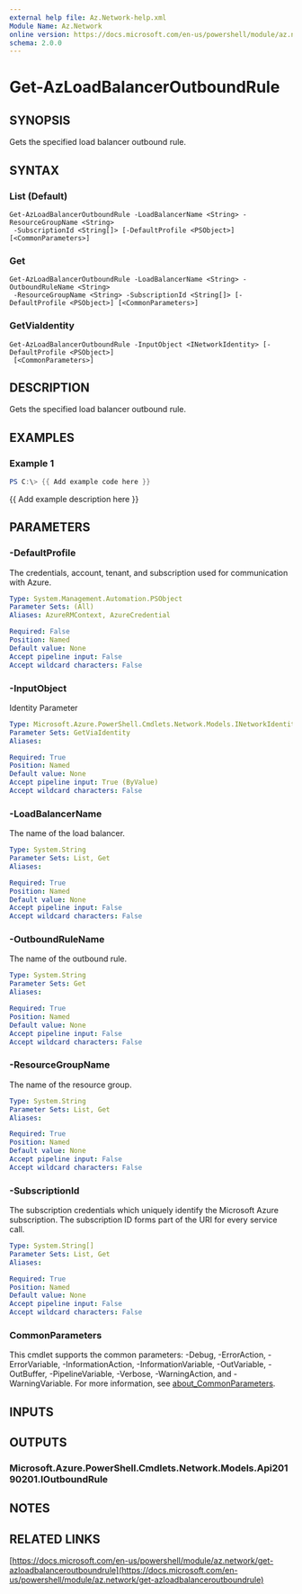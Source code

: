 ```yaml
---
external help file: Az.Network-help.xml
Module Name: Az.Network
online version: https://docs.microsoft.com/en-us/powershell/module/az.network/get-azloadbalanceroutboundrule
schema: 2.0.0
---
```


# Get-AzLoadBalancerOutboundRule

## SYNOPSIS
Gets the specified load balancer outbound rule.

## SYNTAX

### List (Default)
```
Get-AzLoadBalancerOutboundRule -LoadBalancerName <String> -ResourceGroupName <String>
 -SubscriptionId <String[]> [-DefaultProfile <PSObject>] [<CommonParameters>]
```

### Get
```
Get-AzLoadBalancerOutboundRule -LoadBalancerName <String> -OutboundRuleName <String>
 -ResourceGroupName <String> -SubscriptionId <String[]> [-DefaultProfile <PSObject>] [<CommonParameters>]
```

### GetViaIdentity
```
Get-AzLoadBalancerOutboundRule -InputObject <INetworkIdentity> [-DefaultProfile <PSObject>]
 [<CommonParameters>]
```

## DESCRIPTION
Gets the specified load balancer outbound rule.

## EXAMPLES

### Example 1
```powershell
PS C:\> {{ Add example code here }}
```

{{ Add example description here }}

## PARAMETERS

### -DefaultProfile
The credentials, account, tenant, and subscription used for communication with Azure.

```yaml
Type: System.Management.Automation.PSObject
Parameter Sets: (All)
Aliases: AzureRMContext, AzureCredential

Required: False
Position: Named
Default value: None
Accept pipeline input: False
Accept wildcard characters: False
```

### -InputObject
Identity Parameter

```yaml
Type: Microsoft.Azure.PowerShell.Cmdlets.Network.Models.INetworkIdentity
Parameter Sets: GetViaIdentity
Aliases:

Required: True
Position: Named
Default value: None
Accept pipeline input: True (ByValue)
Accept wildcard characters: False
```

### -LoadBalancerName
The name of the load balancer.

```yaml
Type: System.String
Parameter Sets: List, Get
Aliases:

Required: True
Position: Named
Default value: None
Accept pipeline input: False
Accept wildcard characters: False
```

### -OutboundRuleName
The name of the outbound rule.

```yaml
Type: System.String
Parameter Sets: Get
Aliases:

Required: True
Position: Named
Default value: None
Accept pipeline input: False
Accept wildcard characters: False
```

### -ResourceGroupName
The name of the resource group.

```yaml
Type: System.String
Parameter Sets: List, Get
Aliases:

Required: True
Position: Named
Default value: None
Accept pipeline input: False
Accept wildcard characters: False
```

### -SubscriptionId
The subscription credentials which uniquely identify the Microsoft Azure subscription.
The subscription ID forms part of the URI for every service call.

```yaml
Type: System.String[]
Parameter Sets: List, Get
Aliases:

Required: True
Position: Named
Default value: None
Accept pipeline input: False
Accept wildcard characters: False
```

### CommonParameters
This cmdlet supports the common parameters: -Debug, -ErrorAction, -ErrorVariable, -InformationAction, -InformationVariable, -OutVariable, -OutBuffer, -PipelineVariable, -Verbose, -WarningAction, and -WarningVariable. For more information, see [about_CommonParameters](http://go.microsoft.com/fwlink/?LinkID=113216).

## INPUTS

## OUTPUTS

### Microsoft.Azure.PowerShell.Cmdlets.Network.Models.Api20190201.IOutboundRule
## NOTES

## RELATED LINKS

[https://docs.microsoft.com/en-us/powershell/module/az.network/get-azloadbalanceroutboundrule](https://docs.microsoft.com/en-us/powershell/module/az.network/get-azloadbalanceroutboundrule)


